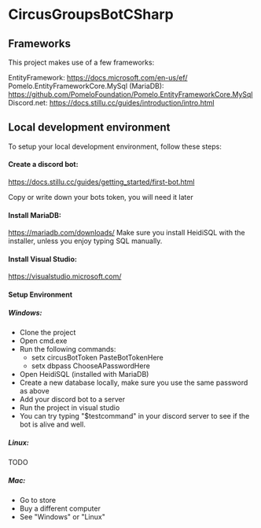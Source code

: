 ﻿# CircusGroupsBotCSharp


## Frameworks
This project makes use of a few frameworks:

EntityFramework: https://docs.microsoft.com/en-us/ef/
Pomelo.EntityFrameworkCore.MySql (MariaDB): https://github.com/PomeloFoundation/Pomelo.EntityFrameworkCore.MySql
Discord.net: https://docs.stillu.cc/guides/introduction/intro.html


## Local development environment

To setup your local development environment, follow these steps:

#### Create a discord bot:
https://docs.stillu.cc/guides/getting_started/first-bot.html

Copy or write down your bots token, you will need it later

#### Install MariaDB:
https://mariadb.com/downloads/
Make sure you install HeidiSQL with the installer, unless you enjoy typing SQL manually.

#### Install Visual Studio:
https://visualstudio.microsoft.com/

#### Setup Environment
##### Windows:

 - Clone the project
 - Open cmd.exe
 - Run the following commands:
	 - setx circusBotToken PasteBotTokenHere
	 - setx dbpass ChooseAPasswordHere 
- Open HeidiSQL (installed with MariaDB)
- Create a new database locally, make sure you use the same password as above
- Add your discord bot to a server
- Run the project in visual studio
- You can try typing "$testcommand" in your discord server to see if the bot is alive and well.

##### Linux:
TODO

##### Mac:

 - Go to store 
 - Buy a different computer
 - See "Windows" or "Linux"
